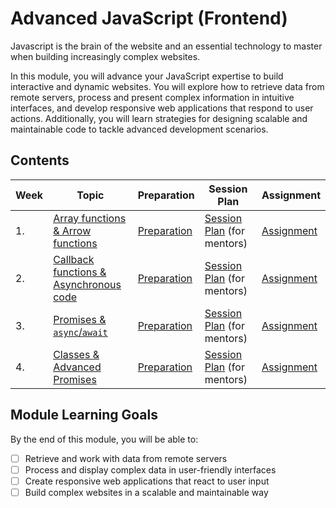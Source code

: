 # Advanced JavaScript (Frontend)

Javascript is the brain of the website and an essential technology to master when building increasingly complex websites.

In this module, you will advance your JavaScript expertise to build interactive and dynamic websites. You will explore how to retrieve data from remote servers, process and present complex information in intuitive interfaces, and develop responsive web applications that respond to user actions. Additionally, you will learn strategies for designing scalable and maintainable code to tackle advanced development scenarios.

## Contents

| Week | Topic                                                       | Preparation                           | Session Plan                                          | Assignment                          |
| ---- | ----------------------------------------------------------- | ------------------------------------- | ----------------------------------------------------- | ----------------------------------- |
| 1.   | [Array functions & Arrow functions](./week1/README.md)      | [Preparation](./week1/preparation.md) | [Session Plan](./week1/session-plan.md) (for mentors) | [Assignment](./week1/assignment.md) |
| 2.   | [Callback functions & Asynchronous code](./week2/README.md) | [Preparation](./week2/preparation.md) | [Session Plan](./week2/session-plan.md) (for mentors) | [Assignment](./week2/assignment.md) |
| 3.   | [Promises & `async`/`await`](./week3/README.md)             | [Preparation](./week3/preparation.md) | [Session Plan](./week3/session-plan.md) (for mentors) | [Assignment](./week3/assignment.md) |
| 4.   | [Classes & Advanced Promises](./week4/README.md)            | [Preparation](./week4/preparation.md) | [Session Plan](./week4/session-plan.md) (for mentors) | [Assignment](./week4/assignment.md) |

## Module Learning Goals

By the end of this module, you will be able to:

- [ ] Retrieve and work with data from remote servers
- [ ] Process and display complex data in user-friendly interfaces
- [ ] Create responsive web applications that react to user input
- [ ] Build complex websites in a scalable and maintainable way
